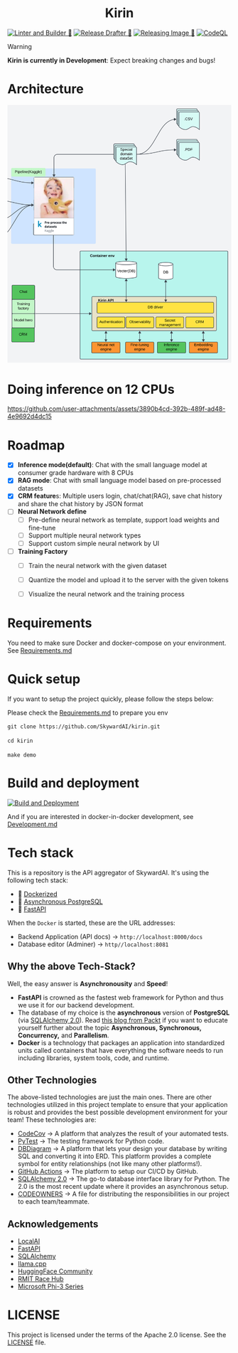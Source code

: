 <h1 align=center><strong>Kirin</strong></h1>

[![Linter and Builder 🚀](https://github.com/SkywardAI/chat-backend/actions/workflows/linter-and-builder.yaml/badge.svg)](https://github.com/SkywardAI/chat-backend/actions/workflows/linter-and-builder.yaml) [![Release Drafter 🚀](https://github.com/SkywardAI/chat-backend/actions/workflows/release-drafter.yml/badge.svg)](https://github.com/SkywardAI/chat-backend/actions/workflows/release-drafter.yml) [![Releasing Image 🚀](https://github.com/SkywardAI/kirin/actions/workflows/release-image.yaml/badge.svg)](https://github.com/SkywardAI/kirin/actions/workflows/release-image.yaml) [![CodeQL](https://github.com/SkywardAI/kirin/actions/workflows/github-code-scanning/codeql/badge.svg)](https://github.com/SkywardAI/kirin/actions/workflows/github-code-scanning/codeql)


>[!Warning]
>**Kirin is currently in Development**: Expect breaking changes and bugs!


# Architecture

![](./imgs/SkywardAI(Mind%20Map)%20-%20APIs%20aggregator.svg)


# Doing inference on 12 CPUs

https://github.com/user-attachments/assets/3890b4cd-392b-489f-ad48-4e9692d4dc15


# Roadmap

- [x] **Inference mode(default)**: Chat with the small language model at consumer grade hardware with 8 CPUs
- [x] **RAG mode**: Chat with small language model based on pre-processed datasets
- [x] **CRM feature**s: Multiple users login, chat/chat(RAG), save chat history and share the chat history by JSON format
- [ ] **Neural Network define**
     - [ ] Pre-define neural network as template, support load weights and fine-tune
     - [ ] Support multiple neural network types
     - [ ] Support custom simple neural network by UI

- [ ] **Training Factory**
     - [ ] Train the neural network with the given dataset  
     - [ ] Quantize the model and upload it to the server with the given tokens  
     - [ ] Visualize the neural network and the training process


# Requirements

You need to make sure Docker and docker-compose on your environment. See [Requirements.md](./docs/Requirements.md)


# Quick setup

If you want to setup the project quickly, please follow the steps below:

Please check the [Requirements.md](./docs/Requirements.md) to prepare you env

```
git clone https://github.com/SkywardAI/kirin.git

cd kirin

make demo
```


# Build and deployment

<!-- https://stackoverflow.com/questions/2068344/how-do-i-get-a-youtube-video-thumbnail-from-the-youtube-api -->

[![Build and Deployment](https://img.youtube.com/vi/63OxSmcBkhI/0.jpg)](https://youtu.be/63OxSmcBkhI?si=G82BOtcwRvQE7dLU)

And if you are interested in docker-in-docker development, see [Development.md](./docs/Development.md)


# Tech stack

This is a repository is the API aggregator of SkywardAI. It's using the following tech stack:

* 🐳 [Dockerized](https://www.docker.com/)
* 🐘 [Asynchronous PostgreSQL](https://www.postgresql.org/docs/current/libpq-async.html)
* 🐍 [FastAPI](https://fastapi.tiangolo.com/)

When the `Docker` is started, these are the URL addresses:

* Backend Application (API docs) $\rightarrow$ `http://localhost:8000/docs`
* Database editor (Adminer) $\rightarrow$ `http//localhost:8081`

## Why the above Tech-Stack?

Well, the easy answer is **Asynchronousity** and **Speed**!

* **FastAPI** is crowned as the fastest web framework for Python and thus we use it for our backend development.
* The database of my choice is the **asynchronous** version of **PostgreSQL** (via [SQLAlchemy 2.0](https://docs.sqlalchemy.org/en/20/orm/extensions/asyncio.html)). Read [this blog from Packt](https://subscription.packtpub.com/book/programming/9781838821135/6/ch06lvl1sec32/synchronous-asynchronous-and-threaded-execution) if you want to educate yourself further about the topic **Asynchronous, Synchronous, Concurrency,** and **Parallelism**.
* **Docker** is a technology that packages an application into standardized units called containers that have everything the software needs to run including libraries, system tools, code, and runtime.


## Other Technologies

The above-listed technologies are just the main ones. There are other technologies utilized in this project template to ensure that your application is robust and provides the best possible development environment for your team! These technologies are:

* [CodeCov](https://about.codecov.io/) $\rightarrow$ A platform that analyzes the result of your automated tests.
* [PyTest](https://docs.pytest.org/en/7.2.x/) $\rightarrow$ The testing framework for Python code.
* [DBDiagram](https://dbdiagram.io/home) $\rightarrow$ A platform that lets your design your database by writing SQL and converting it into ERD. This platform provides a complete symbol for entity relationships (not like many other platforms!).
* [GitHub Actions](https://github.com/features/actions) $\rightarrow$ The platform to setup our CI/CD by GitHub.
* [SQLAlchemy 2.0](https://docs.sqlalchemy.org/en/20/orm/extensions/asyncio.html) $\rightarrow$ The go-to database interface library for Python. The 2.0 is the most recent update where it provides an asynchronous setup.
* [CODEOWNERS](https://docs.github.com/en/repositories/managing-your-repositorys-settings-and-features/customizing-your-repository/about-code-owners) $\rightarrow$ A file for distributing the responsibilities in our project to each team/teammate.


## Acknowledgements

* [LocalAI](https://github.com/mudler/LocalAI)
* [FastAPI](https://fastapi.tiangolo.com/)
* [SQLAlchemy](https://www.sqlalchemy.org/)
* [llama.cpp](https://github.com/ggerganov/llama.cpp)
* [HuggingFace Community](https://huggingface.co/aisuko)
* [RMIT Race Hub](https://race.rmit.edu.au)
* [Microsoft Phi-3 Series](https://huggingface.co/aisuko/Phi-3-mini-4k-instruct-gguf)


# LICENSE

This project is licensed under the terms of the Apache 2.0 license. See the [LICENSE](./LICENSE.md) file.
